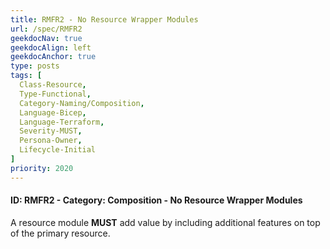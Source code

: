 ```yaml
---
title: RMFR2 - No Resource Wrapper Modules
url: /spec/RMFR2
geekdocNav: true
geekdocAlign: left
geekdocAnchor: true
type: posts
tags: [
  Class-Resource,
  Type-Functional,
  Category-Naming/Composition,
  Language-Bicep,
  Language-Terraform,
  Severity-MUST,
  Persona-Owner,
  Lifecycle-Initial
]
priority: 2020
---
```


#### ID: RMFR2 - Category: Composition - No Resource Wrapper Modules

A resource module **MUST** add value by including additional features on top of the primary resource.
